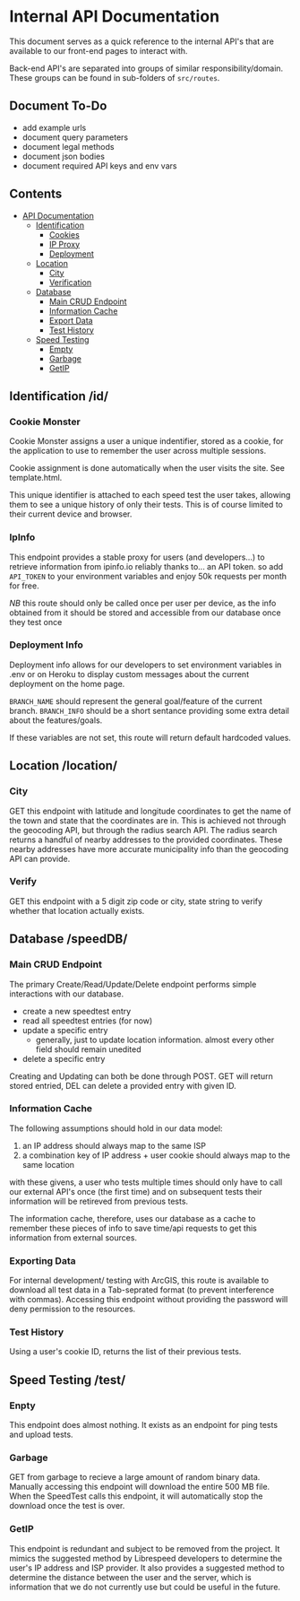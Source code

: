 # Internal API Documentation

This document serves as a quick reference to the internal API's that are available to our front-end pages to interact with.

Back-end API's are separated into groups of similar responsibility/domain. These groups can be found in sub-folders of `src/routes`.

## Document To-Do

* add example urls
* document query parameters
* document legal methods
* document json bodies
* document required API keys and env vars


## Contents

- [API Documentation](#Internal-API-Documentation)
    - [Identification](#Identification-/id/)
        - [Cookies](#Cookie-Monster)
        - [IP Proxy](#ipinfo)
        - [Deployment](#Deployment-Info)
    - [Location](#Location-/location/)
        - [City](#City)
        - [Verification](#Verify)
    - [Database](#Database-/speedDB/)
        - [Main CRUD Endpoint](#)
        - [Information Cache](#)
        - [Export Data](#Export)
        - [Test History](#)
    - [Speed Testing](#Speed-Testing-/test/)
        - [Empty](#Empty)
        - [Garbage](#Garbage)
        - [GetIP](#GetIP)

## Identification /id/

### Cookie Monster

Cookie Monster assigns a user a unique indentifier, stored as a cookie, for the application to use to remember the user across multiple sessions. 

Cookie assignment is done automatically when the user visits the site. See template.html.

This unique identifier is attached to each speed test the user takes, allowing them to see a unique history of only their tests. This is of course limited to their current device and browser.

### IpInfo

This endpoint provides a stable proxy for users (and developers...) to retrieve information from ipinfo.io reliably thanks to... an API token. so add `API_TOKEN` to your environment variables and enjoy 50k requests per month for free.

*NB* this route should only be called once per user per device, as the info obtained from it should be stored and accessible from our database once they test once

### Deployment Info

Deployment info allows for our developers to set environment variables in .env or on Heroku to display custom messages about the current deployment on the home page.

`BRANCH_NAME` should represent the general goal/feature of the current branch. `BRANCH_INFO` should be a short sentance providing some extra detail about the features/goals.

If these variables are not set, this route will return default hardcoded values.

## Location /location/

### City

GET this endpoint with latitude and longitude coordinates to get the name of the town and state that the coordinates are in. This is achieved not through the geocoding API, but through the radius search API. The radius search returns a handful of nearby addresses to the provided coordinates. These nearby addresses have more accurate municipality info than the geocoding API can provide.

### Verify

GET this endpoint with a 5 digit zip code or city, state string to verify whether that location actually exists. 

## Database /speedDB/

### Main CRUD Endpoint

The primary Create/Read/Update/Delete endpoint performs simple interactions with our database.

* create a new speedtest entry
* read all speedtest entries (for now)
* update a specific entry 
    * generally, just to update location information. almost every other field should remain unedited
* delete a specific entry

Creating and Updating can both be done through POST. GET will return stored entried, DEL can delete a provided entry with given ID.

### Information Cache

The following assumptions should hold in our data model: 

1. an IP address should always map to the same ISP
2. a combination key of IP address + user cookie should always map to the same location

with these givens, a user who tests multiple times should only have to call our external API's once (the first time) and on subsequent tests their information will be retireved from previous tests.

The information cache, therefore, uses our database as a cache to remember these pieces of info to save time/api requests to get this information from external sources.


### Exporting Data

For internal development/ testing with ArcGIS, this route is available to download all test data in a Tab-seprated format (to prevent interference with commas). Accessing this endpoint without providing the password will deny permission to the resources.

### Test History

Using a user's cookie ID, returns the list of their previous tests.

## Speed Testing /test/

### Enpty

This endpoint does almost nothing. It exists as an endpoint for ping tests and upload tests. 

### Garbage

GET from garbage to recieve a large amount of random binary data. Manually accessing this endpoint will download the entire 500 MB file. When the SpeedTest calls this endpoint, it will automatically stop the download once the test is over.

### GetIP

This endpoint is redundant and subject to be removed from the project. It mimics the suggested method by Librespeed developers to determine the user's IP address and ISP provider. It also provides a suggested method to determine the distance between the user and the server, which is information that we do not currently use but could be useful in the future. 